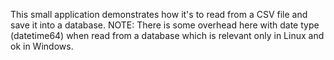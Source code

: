 This small application demonstrates how it's to read from a CSV file and save it into a database.
NOTE:
There is some overhead here with date type (datetime64) when read
from a database which is relevant only in Linux and ok in Windows.  
